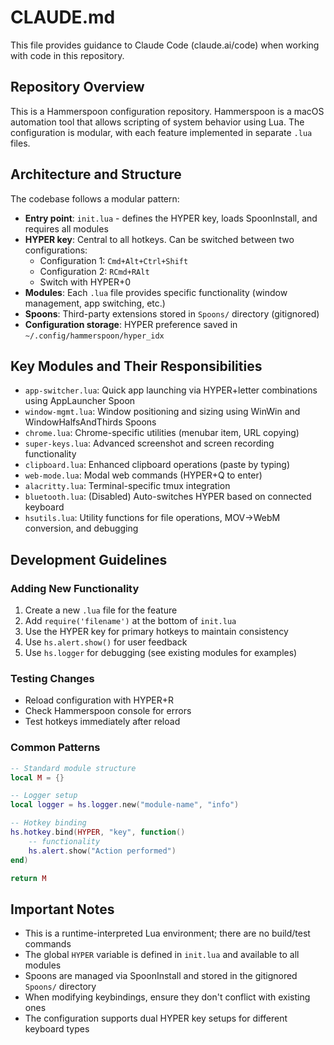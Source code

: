 # CLAUDE.md

This file provides guidance to Claude Code (claude.ai/code) when working with code in this repository.

## Repository Overview

This is a Hammerspoon configuration repository. Hammerspoon is a macOS automation tool that allows scripting of system behavior using Lua. The configuration is modular, with each feature implemented in separate `.lua` files.

## Architecture and Structure

The codebase follows a modular pattern:
- **Entry point**: `init.lua` - defines the HYPER key, loads SpoonInstall, and requires all modules
- **HYPER key**: Central to all hotkeys. Can be switched between two configurations:
  - Configuration 1: `Cmd+Alt+Ctrl+Shift`
  - Configuration 2: `RCmd+RAlt`
  - Switch with HYPER+0
- **Modules**: Each `.lua` file provides specific functionality (window management, app switching, etc.)
- **Spoons**: Third-party extensions stored in `Spoons/` directory (gitignored)
- **Configuration storage**: HYPER preference saved in `~/.config/hammerspoon/hyper_idx`

## Key Modules and Their Responsibilities

- `app-switcher.lua`: Quick app launching via HYPER+letter combinations using AppLauncher Spoon
- `window-mgmt.lua`: Window positioning and sizing using WinWin and WindowHalfsAndThirds Spoons
- `chrome.lua`: Chrome-specific utilities (menubar item, URL copying)
- `super-keys.lua`: Advanced screenshot and screen recording functionality
- `clipboard.lua`: Enhanced clipboard operations (paste by typing)
- `web-mode.lua`: Modal web commands (HYPER+Q to enter)
- `alacritty.lua`: Terminal-specific tmux integration
- `bluetooth.lua`: (Disabled) Auto-switches HYPER based on connected keyboard
- `hsutils.lua`: Utility functions for file operations, MOV→WebM conversion, and debugging

## Development Guidelines

### Adding New Functionality
1. Create a new `.lua` file for the feature
2. Add `require('filename')` at the bottom of `init.lua`
3. Use the HYPER key for primary hotkeys to maintain consistency
4. Use `hs.alert.show()` for user feedback
5. Use `hs.logger` for debugging (see existing modules for examples)

### Testing Changes
- Reload configuration with HYPER+R
- Check Hammerspoon console for errors
- Test hotkeys immediately after reload

### Common Patterns
```lua
-- Standard module structure
local M = {}

-- Logger setup
local logger = hs.logger.new("module-name", "info")

-- Hotkey binding
hs.hotkey.bind(HYPER, "key", function()
    -- functionality
    hs.alert.show("Action performed")
end)

return M
```

## Important Notes

- This is a runtime-interpreted Lua environment; there are no build/test commands
- The global `HYPER` variable is defined in `init.lua` and available to all modules
- Spoons are managed via SpoonInstall and stored in the gitignored `Spoons/` directory
- When modifying keybindings, ensure they don't conflict with existing ones
- The configuration supports dual HYPER key setups for different keyboard types
